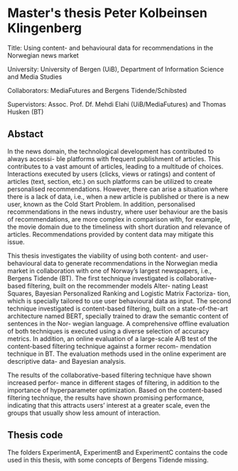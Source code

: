 # Master's thesis Peter Kolbeinsen Klingenberg

Title: Using content- and behavioural data for recommendations in the Norwegian news market

University: University of Bergen (UiB), Department of Information Science and Media Studies

Collaborators: MediaFutures and Bergens Tidende/Schibsted

Supervistors: Assoc. Prof. Df. Mehdi Elahi (UiB/MediaFutures) and Thomas Husken (BT)


## Abstact
In the news domain, the technological development has contributed to always accessi-
ble platforms with frequent publishment of articles. This contributes to a vast amount
of articles, leading to a multitude of choices. Interactions executed by users (clicks,
views or ratings) and content of articles (text, section, etc.) on such platforms can be
utilized to create personalised recommendations. However, there can arise a situation
where there is a lack of data, i.e., when a new article is published or there is a new
user, known as the Cold Start Problem. In addition, personalised recommendations in
the news industry, where user behaviour are the basis of recommendations, are more
complex in comparison with, for example, the movie domain due to the timeliness with
short duration and relevance of articles. Recommendations provided by content data
may mitigate this issue.

This thesis investigates the viability of using both content- and user-behavioural data
to generate recommendations in the Norwegian media market in collaboration with
one of Norway’s largest newspapers, i.e., Bergens Tidende (BT). The first technique
investigated is collaborative-based filtering, built on the recommender models Alter-
nating Least Squares, Bayesian Personalized Ranking and Logistic Matrix Factoriza-
tion, which is specially tailored to use user behavioural data as input. The second
technique investigated is content-based filtering, built on a state-of-the-art architecture
named BERT, specially trained to draw the semantic content of sentences in the Nor-
wegian language. A comprehensive offline evaluation of both techniques is executed
using a diverse selection of accuracy metrics. In addition, an online evaluation of a
large-scale A/B test of the content-based filtering technique against a former recom-
mendation technique in BT. The evaluation methods used in the online experiment are
descriptive data- and Bayesian analysis.

The results of the collaborative-based filtering technique have shown increased perfor-
mance in different stages of filtering, in addition to the importance of hyperparameter
optimization. Based on the content-based filtering technique, the results have shown
promising performance, indicating that this attracts users’ interest at a greater scale,
even the groups that usually show less amount of interaction.


## Thesis code
The folders ExperimentA, ExperimentB and ExperimentC contains the code used in this thesis, with some 
concepts of Bergens Tidende missing.

